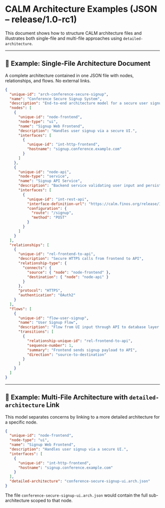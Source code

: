 # CALM Architecture Examples (JSON – release/1.0-rc1)

This document shows how to structure CALM architecture files and illustrates both single-file and multi-file approaches using `detailed-architecture`.

---

## 📄 Example: Single-File Architecture Document

A complete architecture contained in one JSON file with nodes, relationships, and flows. No external links.

```json
{
  "unique-id": "arch-conference-secure-signup",
  "name": "Conference Secure Signup System",
  "description": "End-to-end architecture model for a secure user signup flow at a conference.",
  "nodes": [
    {
      "unique-id": "node-frontend",
      "node-type": "ui",
      "name": "Signup Web Frontend",
      "description": "Handles user signup via a secure UI.",
      "interfaces": [
        {
          "unique-id": "int-http-frontend",
          "hostname": "signup.conference.example.com"
        }
      ]
    },
    {
      "unique-id": "node-api",
      "node-type": "service",
      "name": "Signup API Service",
      "description": "Backend service validating user input and persisting accounts.",
      "interfaces": [
        {
          "unique-id": "int-rest-api",
          "interface-definition-url": "https://calm.finos.org/release/1.0-rc1/prototype/interfaces/http-service.json",
          "configuration": {
            "route": "/signup",
            "method": "POST"
          }
        }
      ]
    }
  ],
  "relationships": [
    {
      "unique-id": "rel-frontend-to-api",
      "description": "Secure HTTPS calls from frontend to API",
      "relationship-type": {
        "connects": {
          "source": { "node": "node-frontend" },
          "destination": { "node": "node-api" }
        }
      },
      "protocol": "HTTPS",
      "authentication": "OAuth2"
    }
  ],
  "flows": [
    {
      "unique-id": "flow-user-signup",
      "name": "User Signup Flow",
      "description": "Flow from UI input through API to database layer.",
      "transitions": [
        {
          "relationship-unique-id": "rel-frontend-to-api",
          "sequence-number": 1,
          "summary": "Frontend sends signup payload to API",
          "direction": "source-to-destination"
        }
      ]
    }
  ]
}
```

---

## 🔁 Example: Multi-File Architecture with `detailed-architecture` Link

This model separates concerns by linking to a more detailed architecture for a specific node.

```json
{
  "unique-id": "node-frontend",
  "node-type": "ui",
  "name": "Signup Web Frontend",
  "description": "Handles user signup via a secure UI.",
  "interfaces": [
    {
      "unique-id": "int-http-frontend",
      "hostname": "signup.conference.example.com"
    }
  ],
  "detailed-architecture": "conference-secure-signup-ui.arch.json"
}
```

The file `conference-secure-signup-ui.arch.json` would contain the full sub-architecture scoped to that node.
